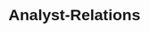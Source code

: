 # Analyst-Relations
<!DOCTYPE html>
<html lang="en">
<head>
    <meta charset="UTF-8">
    <meta name="viewport" content="width=device-width, initial-scale=1.0">
    <title>Crypto Regulation Categories</title>
    <style>
        body {
            font-family: Calibri, sans-serif;
        }

        .main-box {
            width: 80%;
            background-color: #002060; /* Dark blue background */
            padding: 20px;
            margin: 0 auto;
            display: grid;
            grid-template-columns: repeat(3, 1fr); /* 3 boxes per row */
            gap: 20px;
        }

        .small-box {
            background-color: #b4c6e7; /* Light blue shade */
            padding: 20px;
            border: 1px solid #004085;
            color: black;
            position: relative;
            text-align: center;
            font-weight: bold;
            cursor: pointer;
            transition: background-color 0.3s ease;
        }

        .small-box:hover {
            background-color: #d6e0f5; /* Lighter blue on hover */
        }

        .small-box p {
            font-weight: normal;
        }

        /* Pop-up box */
        .popup {
            visibility: hidden;
            width: 300px;
            background-color: #f9f9f9;
            color: black;
            text-align: left;
            padding: 10px;
            border: 1px solid #0070C0;
            position: absolute;
            z-index: 1;
            top: 100%;
            left: 50%;
            transform: translateX(-50%);
            box-shadow: 0px 4px 8px rgba(0, 0, 0, 0.1);
        }

        .small-box:hover .popup {
            visibility: visible;
        }
    </style>
</head>
<body>

<div class="main-box">
    <!-- Box 1 -->
    <div class="small-box">
        AML/CFT Laws
        <div class="popup">
            These regulations aim to eliminate illicit financial activity by requiring financial institutions to monitor and report suspicious behavior.
        </div>
    </div>

    <!-- Box 2 -->
    <div class="small-box">
        Crypto Taxation
        <div class="popup">
            Is taxation applied on crypto players? This includes tax on income and capital gains as well as corporate taxes.
        </div>
    </div>

    <!-- Box 3 -->
    <div class="small-box">
        Consumer Protection
        <div class="popup">
            This can be in the form of advertising regulations, data storage and privacy, transfer rules, cybersecurity, investor accreditation, etc.
        </div>
    </div>

    <!-- Box 4 -->
    <div class="small-box">
        Travel Rule
        <div class="popup">
            The Travel Rule, implemented by the FATF, requires financial institutions to share data on transactions beyond a threshold.
        </div>
    </div>

    <!-- Box 5 -->
    <div class="small-box">
        Licensing Requirements
        <div class="popup">
            Do businesses and investors have licensing disclosure and reporting requirements, regulated by regulatory authorities?
        </div>
    </div>

    <!-- Box 6 -->
    <div class="small-box">
        Asset Classification
        <div class="popup">
            A standardized approach to categorizing crypto assets based on their characteristics, such as functionality, use case, and regulatory status.
        </div>
    </div>

    <!-- Box 7 -->
    <div class="small-box">
        Crypto ETFs
        <div class="popup">
            Allows investors to gain exposure to crypto through a regulated and easily accessible investment vehicle.
        </div>
    </div>

    <!-- Box 8 -->
    <div class="small-box">
        CBDCs
        <div class="popup">
            Stages a country is in with respect to CBDC – R&D, Pilot, Launched, Cross Border Projects, Cancelled.
        </div>
    </div>

    <!-- Box 9 -->
    <div class="small-box">
        Stablecoins
        <div class="popup">
            Ensures stability and transparency by enforcing reserve backing, audits, and oversight to protect users and maintain financial stability.
        </div>
    </div>

</div>

</body>
</html>

![image](https://github.com/user-attachments/assets/bbafae0e-eef9-4154-9cf0-d7b00db1a7f5)
